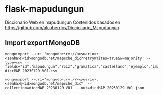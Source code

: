 # flask-mapudungun
Diccionario Web en mapudungun
Contenidos basados en https://github.com/aldoberrios/Diccionario_Mapudungun

## Import export MongoDB

```
mongoimport --uri 'mongodb+srv://<usuario>:<senha>@<id>mongodb.net/mapuche_dic?retryWrites=true&w=majority' --type=csv --fields="id","mapudungun","raiz","gramatica","castellano","ejemplo","imagen","source" diccMAP_20230129_V01.csv

mongoexport --uri="mongodb+srv://<usuario>:<senha>@<id>mongodb.net/mapuche_dic"  --collection=diccMAP_20230129_V01  --out=diccMAP_20230129_V01.json
```
